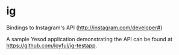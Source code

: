ig
==

Bindings to Instagram's API (<http://instagram.com/developer#>)

A sample Yesod application demonstrating the API can be found at <https://github.com/loyful/ig-testapp>.

